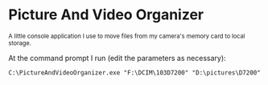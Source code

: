 # Picture And Video Organizer
<sub>A little console application I use to move files from my camera's memory card to local storage.</sub>



At the command prompt I run (edit the parameters as necessary):
```
C:\PictureAndVideoOrganizer.exe "F:\DCIM\103D7200" "D:\pictures\D7200"
```

